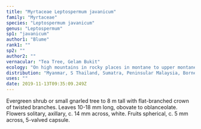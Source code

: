 ```yaml
---
title: "Myrtaceae Leptospermum javanicum"
family: "Myrtaceae"
species: "Leptospermum javanicum"
genus: "Leptospermum"
sp1: "javanicum"
author1: "Blume"
rank1: ""
sp2: ""
author2: ""
vernacular: "Tea Tree, Gelam Bukit"
ecology: "On high mountains in rocky places in montane to upper montane forests."
distribution: "Myanmar, S Thailand, Sumatra, Peninsular Malaysia, Borneo, Java, Philippines and Sulawesi."
uses: ""
date: 2019-11-13T09:35:09.249Z
---
```

Evergreen shrub or small gnarled tree to 8 m tall with flat-branched crown of twisted branches. Leaves 10-18 mm long, obovate to oblanceolate. Flowers solitary, axillary, c. 14 mm across, white. Fruits spherical, c. 5 mm across, 5-valved capsule.